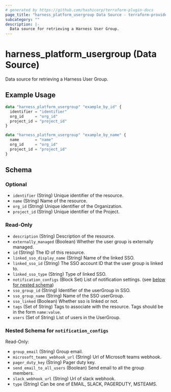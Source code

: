 ```yaml
---
# generated by https://github.com/hashicorp/terraform-plugin-docs
page_title: "harness_platform_usergroup Data Source - terraform-provider-harness"
subcategory: ""
description: |-
  Data source for retrieving a Harness User Group.
---
```


# harness_platform_usergroup (Data Source)

Data source for retrieving a Harness User Group.

## Example Usage

```terraform
data "harness_platform_usergroup" "example_by_id" {
  identifier = "identifier"
  org_id     = "org_id"
  project_id = "project_id"
}

data "harness_platform_usergroup" "example_by_name" {
  name       = "name"
  org_id     = "org_id"
  project_id = "project_id"
}
```

<!-- schema generated by tfplugindocs -->
## Schema

### Optional

- `identifier` (String) Unique identifier of the resource.
- `name` (String) Name of the resource.
- `org_id` (String) Unique identifier of the Organization.
- `project_id` (String) Unique identifier of the Project.

### Read-Only

- `description` (String) Description of the resource.
- `externally_managed` (Boolean) Whether the user group is externally managed.
- `id` (String) The ID of this resource.
- `linked_sso_display_name` (String) Name of the linked SSO.
- `linked_sso_id` (String) The SSO account ID that the user group is linked to.
- `linked_sso_type` (String) Type of linked SSO.
- `notification_configs` (Block Set) List of notification settings. (see [below for nested schema](#nestedblock--notification_configs))
- `sso_group_id` (String) Identifier of the userGroup in SSO.
- `sso_group_name` (String) Name of the SSO userGroup.
- `sso_linked` (Boolean) Whether sso is linked or not.
- `tags` (Set of String) Tags to associate with the resource. Tags should be in the form `name:value`.
- `users` (Set of String) List of users in the UserGroup.

<a id="nestedblock--notification_configs"></a>
### Nested Schema for `notification_configs`

Read-Only:

- `group_email` (String) Group email.
- `microsoft_teams_webhook_url` (String) Url of Microsoft teams webhook.
- `pager_duty_key` (String) Pager duty key.
- `send_email_to_all_users` (Boolean) Send email to all the group members.
- `slack_webhook_url` (String) Url of slack webhook.
- `type` (String) Can be one of EMAIL, SLACK, PAGERDUTY, MSTEAMS.


